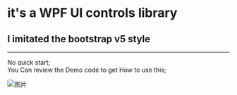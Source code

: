 # it's a WPF UI controls library
## I imitated the bootstrap v5 style
***
No quick start;<br>
You Can review the Demo code to get How to use this;

![图片](https://github.com/syq111083/PlasticUI/assets/50493165/97b3e1f0-7168-41b9-bef4-d97967dec54e)
